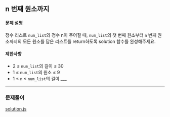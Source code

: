 ## n 번째 원소까지

#### 문제 설명
정수 리스트 `num_list`와 정수 n이 주어질 때, `num_list`의 첫 번째 원소부터 `n` 번째 원소까지의 모든 원소를 담은 리스트를 return하도록 solution 함수를 완성해주세요.

#### 제한사항
- 2 ≤ `num_list`의 길이 ≤ 30
- 1 ≤ `num_list`의 원소 ≤ 9
- 1 ≤ `n` ≤ `num_list`의 길이 ___

***

### 문제풀이

[solution.js](./solution.js)